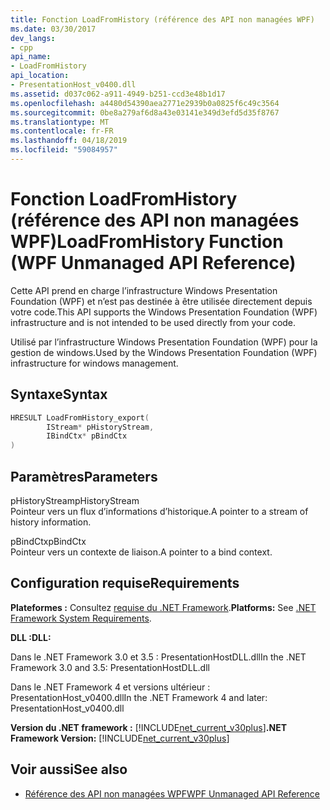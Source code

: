 ```yaml
---
title: Fonction LoadFromHistory (référence des API non managées WPF)
ms.date: 03/30/2017
dev_langs:
- cpp
api_name:
- LoadFromHistory
api_location:
- PresentationHost_v0400.dll
ms.assetid: d037c062-a911-4949-b251-ccd3e48b1d17
ms.openlocfilehash: a4480d54390aea2771e2939b0a0825f6c49c3564
ms.sourcegitcommit: 0be8a279af6d8a43e03141e349d3efd5d35f8767
ms.translationtype: MT
ms.contentlocale: fr-FR
ms.lasthandoff: 04/18/2019
ms.locfileid: "59084957"
---
```

# <a name="loadfromhistory-function-wpf-unmanaged-api-reference"></a><span data-ttu-id="19189-102">Fonction LoadFromHistory (référence des API non managées WPF)</span><span class="sxs-lookup"><span data-stu-id="19189-102">LoadFromHistory Function (WPF Unmanaged API Reference)</span></span>
<span data-ttu-id="19189-103">Cette API prend en charge l’infrastructure Windows Presentation Foundation (WPF) et n’est pas destinée à être utilisée directement depuis votre code.</span><span class="sxs-lookup"><span data-stu-id="19189-103">This API supports the Windows Presentation Foundation (WPF) infrastructure and is not intended to be used directly from your code.</span></span>  
  
 <span data-ttu-id="19189-104">Utilisé par l’infrastructure Windows Presentation Foundation (WPF) pour la gestion de windows.</span><span class="sxs-lookup"><span data-stu-id="19189-104">Used by the Windows Presentation Foundation (WPF) infrastructure for windows management.</span></span>  
  
## <a name="syntax"></a><span data-ttu-id="19189-105">Syntaxe</span><span class="sxs-lookup"><span data-stu-id="19189-105">Syntax</span></span>  
  
```cpp  
HRESULT LoadFromHistory_export(  
        IStream* pHistoryStream,   
        IBindCtx* pBindCtx  
)  
```  
  
## <a name="parameters"></a><span data-ttu-id="19189-106">Paramètres</span><span class="sxs-lookup"><span data-stu-id="19189-106">Parameters</span></span>  
 <span data-ttu-id="19189-107">pHistoryStream</span><span class="sxs-lookup"><span data-stu-id="19189-107">pHistoryStream</span></span>  
 <span data-ttu-id="19189-108">Pointeur vers un flux d’informations d’historique.</span><span class="sxs-lookup"><span data-stu-id="19189-108">A pointer to a stream of history information.</span></span>  
  
 <span data-ttu-id="19189-109">pBindCtx</span><span class="sxs-lookup"><span data-stu-id="19189-109">pBindCtx</span></span>  
 <span data-ttu-id="19189-110">Pointeur vers un contexte de liaison.</span><span class="sxs-lookup"><span data-stu-id="19189-110">A pointer to a bind context.</span></span>  
  
## <a name="requirements"></a><span data-ttu-id="19189-111">Configuration requise</span><span class="sxs-lookup"><span data-stu-id="19189-111">Requirements</span></span>  
 <span data-ttu-id="19189-112">**Plateformes :** Consultez [requise du .NET Framework](../../get-started/system-requirements.md).</span><span class="sxs-lookup"><span data-stu-id="19189-112">**Platforms:** See [.NET Framework System Requirements](../../get-started/system-requirements.md).</span></span>  
  
 <span data-ttu-id="19189-113">**DLL :**</span><span class="sxs-lookup"><span data-stu-id="19189-113">**DLL:**</span></span>  
  
 <span data-ttu-id="19189-114">Dans le .NET Framework 3.0 et 3.5 : PresentationHostDLL.dll</span><span class="sxs-lookup"><span data-stu-id="19189-114">In the .NET Framework 3.0 and 3.5: PresentationHostDLL.dll</span></span>  
  
 <span data-ttu-id="19189-115">Dans le .NET Framework 4 et versions ultérieur : PresentationHost_v0400.dll</span><span class="sxs-lookup"><span data-stu-id="19189-115">In the .NET Framework 4 and later: PresentationHost_v0400.dll</span></span>  
  
 <span data-ttu-id="19189-116">**Version du .NET framework :** [!INCLUDE[net_current_v30plus](../../../../includes/net-current-v30plus-md.md)]</span><span class="sxs-lookup"><span data-stu-id="19189-116">**.NET Framework Version:** [!INCLUDE[net_current_v30plus](../../../../includes/net-current-v30plus-md.md)]</span></span>  
  
## <a name="see-also"></a><span data-ttu-id="19189-117">Voir aussi</span><span class="sxs-lookup"><span data-stu-id="19189-117">See also</span></span>

- [<span data-ttu-id="19189-118">Référence des API non managées WPF</span><span class="sxs-lookup"><span data-stu-id="19189-118">WPF Unmanaged API Reference</span></span>](wpf-unmanaged-api-reference.md)
